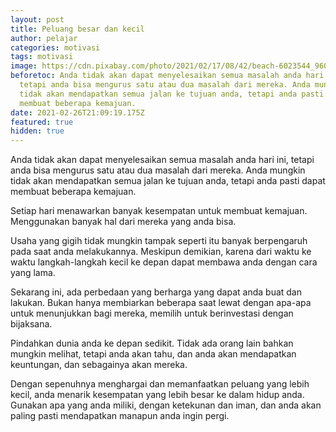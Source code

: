 ```yaml
---
layout: post
title: Peluang besar dan kecil
author: pelajar
categories: motivasi
tags: motivasi
image: https://cdn.pixabay.com/photo/2021/02/17/08/42/beach-6023544_960_720.jpg
beforetoc: Anda tidak akan dapat menyelesaikan semua masalah anda hari ini,
  tetapi anda bisa mengurus satu atau dua masalah dari mereka. Anda mungkin
  tidak akan mendapatkan semua jalan ke tujuan anda, tetapi anda pasti dapat
  membuat beberapa kemajuan.
date: 2021-02-26T21:09:19.175Z
featured: true
hidden: true
---
```

Anda tidak akan dapat menyelesaikan semua masalah anda hari ini, tetapi anda bisa mengurus satu atau dua masalah dari mereka. Anda mungkin tidak akan mendapatkan semua jalan ke tujuan anda, tetapi anda pasti dapat membuat beberapa kemajuan.

Setiap hari menawarkan banyak kesempatan untuk membuat kemajuan. Menggunakan banyak hal dari mereka yang anda bisa.

Usaha yang gigih tidak mungkin tampak seperti itu banyak berpengaruh pada saat anda melakukannya. Meskipun demikian, karena dari waktu ke waktu langkah-langkah kecil ke depan dapat membawa anda dengan cara yang lama.

Sekarang ini, ada perbedaan yang berharga yang dapat anda buat dan lakukan. Bukan hanya membiarkan beberapa saat lewat dengan apa-apa untuk menunjukkan bagi mereka, memilih untuk berinvestasi dengan bijaksana.

Pindahkan dunia anda ke depan sedikit. Tidak ada orang lain bahkan mungkin melihat, tetapi anda akan tahu, dan anda akan mendapatkan keuntungan, dan sebagainya akan mereka.

Dengan sepenuhnya menghargai dan memanfaatkan peluang yang lebih kecil, anda menarik kesempatan yang lebih besar ke dalam hidup anda. Gunakan apa yang anda miliki, dengan ketekunan dan iman, dan anda akan paling pasti mendapatkan manapun anda ingin pergi.
